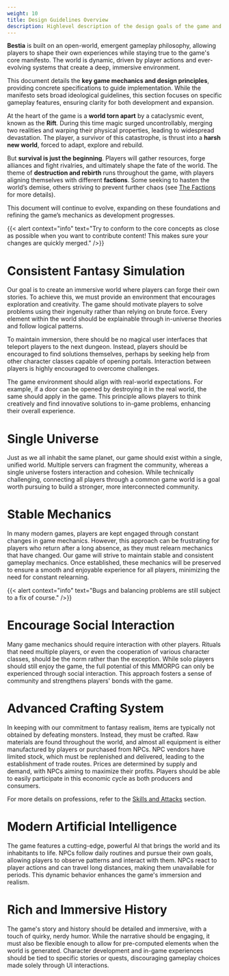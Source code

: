 ```yaml
---
weight: 10
title: Design Guidelines Overview
description: Highlevel description of the design goals of the game and the philosphie behind it.
---
```


**Bestia** is built on an open-world, emergent gameplay philosophy, allowing players to shape their own experiences while staying true to the game's core manifesto. The world is dynamic, driven by player actions and ever-evolving systems that create a deep, immersive environment.

This document details the **key game mechanics and design principles**, providing concrete specifications to guide implementation. While the manifesto sets broad ideological guidelines, this section focuses on specific gameplay features, ensuring clarity for both development and expansion.

At the heart of the game is a **world torn apart** by a cataclysmic event, known as the **Rift**. During this time magic surged uncontrollably, merging two realities and warping their physical properties, leading to widespread devastation. The player, a survivor of this catastrophe, is thrust into a **harsh new world**, forced to adapt, explore and rebuild.

But **survival is just the beginning**. Players will gather resources, forge alliances and fight rivalries, and ultimately shape the fate of the world. The theme of **destruction and rebirth** runs throughout the game, with players aligning themselves with different **factions**. Some seeking to hasten the world’s demise, others striving to prevent further chaos (see [The Factions](/docs/mechanics/factions) for more details).

This document will continue to evolve, expanding on these foundations and refining the game’s mechanics as development progresses.

{{< alert context="info" text="Try to conform to the core concepts as close as possible when you want to contribute content! This makes sure your changes are quickly merged." />}}

# Consistent Fantasy Simulation

Our goal is to create an immersive world where players can forge their own stories. To achieve this, we must provide an environment that encourages exploration and creativity. The game should motivate players to solve problems using their ingenuity rather than relying on brute force. Every element within the world should be explainable through in-universe theories and follow logical patterns.

To maintain immersion, there should be no magical user interfaces that teleport players to the next dungeon. Instead, players should be encouraged to find solutions themselves, perhaps by seeking help from other character classes capable of opening portals. Interaction between players is highly encouraged to overcome challenges.

The game environment should align with real-world expectations. For example, if a door can be opened by destroying it in the real world, the same should apply in the game. This principle allows players to think creatively and find innovative solutions to in-game problems, enhancing their overall experience.

# Single Universe

Just as we all inhabit the same planet, our game should exist within a single, unified world. Multiple servers can fragment the community, whereas a single universe fosters interaction and cohesion. While technically challenging, connecting all players through a common game world is a goal worth pursuing to build a stronger, more interconnected community.

# Stable Mechanics

In many modern games, players are kept engaged through constant changes in game mechanics. However, this approach can be frustrating for players who return after a long absence, as they must relearn mechanics that have changed. Our game will strive to maintain stable and consistent gameplay mechanics. Once established, these mechanics will be preserved to ensure a smooth and enjoyable experience for all players, minimizing the need for constant relearning.

{{< alert context="info" text="Bugs and balancing problems are still subject to a fix of course." />}}

# Encourage Social Interaction

Many game mechanics should require interaction with other players. Rituals that need multiple players, or even the cooperation of various character classes, should be the norm rather than the exception. While solo players should still enjoy the game, the full potential of this MMORPG can only be experienced through social interaction. This approach fosters a sense of community and strengthens players' bonds with the game.

# Advanced Crafting System

In keeping with our commitment to fantasy realism, items are typically not obtained by defeating monsters. Instead, they must be crafted. Raw materials are found throughout the world, and almost all equipment is either manufactured by players or purchased from NPCs. NPC vendors have limited stock, which must be replenished and delivered, leading to the establishment of trade routes. Prices are determined by supply and demand, with NPCs aiming to maximize their profits. Players should be able to easily participate in this economic cycle as both producers and consumers.

For more details on professions, refer to the [Skills and Attacks](/mechanics/skills) section.

# Modern Artificial Intelligence

The game features a cutting-edge, powerful AI that brings the world and its inhabitants to life. NPCs follow daily routines and pursue their own goals, allowing players to observe patterns and interact with them. NPCs react to player actions and can travel long distances, making them unavailable for periods. This dynamic behavior enhances the game's immersion and realism.

# Rich and Immersive History

The game's story and history should be detailed and immersive, with a touch of quirky, nerdy humor. While the narrative should be engaging, it must also be flexible enough to allow for pre-computed elements when the world is generated. Character development and in-game experiences should be tied to specific stories or quests, discouraging gameplay choices made solely through UI interactions.

